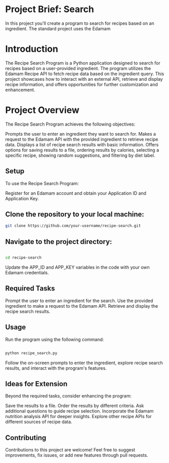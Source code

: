 # Project Brief: Search
In this project you'll create a program to search for recipes based on an ingredient. The standard
project uses the Edamam

# Introduction
The Recipe Search Program is a Python application designed to search for recipes based on a user-provided ingredient. The program utilizes the Edamam Recipe API to fetch recipe data based on the ingredient query. This project showcases how to interact with an external API, retrieve and display recipe information, and offers opportunities for further customization and enhancement.

# Project Overview
The Recipe Search Program achieves the following objectives:

Prompts the user to enter an ingredient they want to search for.
Makes a request to the Edamam API with the provided ingredient to retrieve recipe data.
Displays a list of recipe search results with basic information.
Offers options for saving results to a file, ordering results by calories, selecting a specific recipe, showing random suggestions, and filtering by diet label.

## Setup
To use the Recipe Search Program:

Register for an Edamam account and obtain your Application ID and Application Key.

## Clone the repository to your local machine:
```bash
git clone https://github.com/your-username/recipe-search.git
```
## Navigate to the project directory:
```bash

cd recipe-search
```
Update the APP_ID and APP_KEY variables in the code with your own Edamam credentials.

## Required Tasks
Prompt the user to enter an ingredient for the search.
Use the provided ingredient to make a request to the Edamam API.
Retrieve and display the recipe search results.

## Usage
Run the program using the following command:

```bash

python recipe_search.py
```
Follow the on-screen prompts to enter the ingredient, explore recipe search results, and interact with the program's features.

## Ideas for Extension
Beyond the required tasks, consider enhancing the program:

Save the results to a file.
Order the results by different criteria.
Ask additional questions to guide recipe selection.
Incorporate the Edamam nutrition analysis API for deeper insights.
Explore other recipe APIs for different sources of recipe data.

## Contributing
Contributions to this project are welcome! Feel free to suggest improvements, fix issues, or add new features through pull requests.
